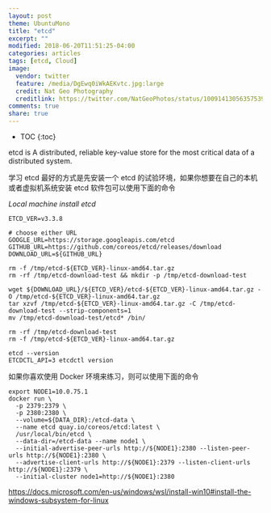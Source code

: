 ```yaml
---
layout: post
theme: UbuntuMono
title: "etcd"
excerpt: ""
modified: 2018-06-20T11:51:25-04:00
categories: articles
tags: [etcd, Cloud]
image:
  vendor: twitter
  feature: /media/DgEwq0iWkAEKvtc.jpg:large
  credit: Nat Geo Photography
  creditlink: https://twitter.com/NatGeoPhotos/status/1009141305635753985
comments: true
share: true
---
```


* TOC
{:toc}

etcd is
A distributed, reliable key-value store for the most critical data of a distributed system.

学习 etcd 最好的方式是先安装一个 etcd 的试验环境，如果你想要在自己的本机或者虚拟机系统安装 etcd 软件包可以使用下面的命令

*Local machine install etcd*
```
ETCD_VER=v3.3.8

# choose either URL
GOOGLE_URL=https://storage.googleapis.com/etcd
GITHUB_URL=https://github.com/coreos/etcd/releases/download
DOWNLOAD_URL=${GITHUB_URL}

rm -f /tmp/etcd-${ETCD_VER}-linux-amd64.tar.gz
rm -rf /tmp/etcd-download-test && mkdir -p /tmp/etcd-download-test

wget ${DOWNLOAD_URL}/${ETCD_VER}/etcd-${ETCD_VER}-linux-amd64.tar.gz -O /tmp/etcd-${ETCD_VER}-linux-amd64.tar.gz
tar xzvf /tmp/etcd-${ETCD_VER}-linux-amd64.tar.gz -C /tmp/etcd-download-test --strip-components=1
mv /tmp/etcd-download-test/etcd* /bin/

rm -rf /tmp/etcd-download-test
rm -f /tmp/etcd-${ETCD_VER}-linux-amd64.tar.gz

etcd --version
ETCDCTL_API=3 etcdctl version
```

如果你喜欢使用 Docker 环境来练习，则可以使用下面的命令
```
export NODE1=10.0.75.1
docker run \
  -p 2379:2379 \
  -p 2380:2380 \
  --volume=${DATA_DIR}:/etcd-data \
  --name etcd quay.io/coreos/etcd:latest \
  /usr/local/bin/etcd \
  --data-dir=/etcd-data --name node1 \
  --initial-advertise-peer-urls http://${NODE1}:2380 --listen-peer-urls http://${NODE1}:2380 \
  --advertise-client-urls http://${NODE1}:2379 --listen-client-urls http://${NODE1}:2379 \
  --initial-cluster node1=http://${NODE1}:2380
```

https://docs.microsoft.com/en-us/windows/wsl/install-win10#install-the-windows-subsystem-for-linux

[coreos/etcd]:https://github.com/coreos/etcd
[coreos.com/etcd]:https://coreos.com/etcd/
[etcd/docs]:https://coreos.com/etcd/docs/latest/
[coreos/rkt]:https://coreos.com/rkt/
